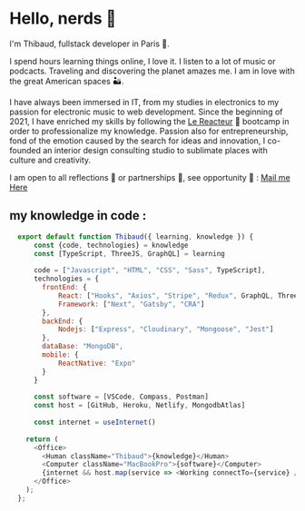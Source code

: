 # Hello, nerds 👋

I'm Thibaud, fullstack developer in Paris 🥐.

I spend hours learning things online, I love it. I listen to a lot of music or podcacts. Traveling and discovering the planet amazes me. I am in love with the great American spaces 🏜.

I have always been immersed in IT, from my studies in electronics to my passion for electronic music to web development. 
Since the beginning of 2021, I have enriched my skills by following the [Le Reacteur](https://www.lereacteur.io) 🚀 bootcamp in order to professionalize my knowledge. 
Passion also for entrepreneurship, fond of the emotion caused by the search for ideas and innovation, I co-founded an interior design consulting studio to sublimate places with culture and creativity.

I am open to all reflections 🤔 or partnerships 🤝, see opportunity 🚀 : [Mail me Here](thibaudfaurevincent@gmail.com)


## my knowledge in code :
```javascript
  export default function Thibaud({ learning, knowledge }) {
      const {code, technologies} = knowledge
      const [TypeScript, ThreeJS, GraphQL] = learning
      
      code = ["Javascript", "HTML", "CSS", "Sass", TypeScript],
      technologies = {
        frontEnd: {
            React: ["Hooks", "Axios", "Stripe", "Redux", GraphQL, ThreeJS],
            Framework: ["Next", "Gatsby", "CRA"]
        },
        backEnd: {
            Nodejs: ["Express", "Cloudinary", "Mongoose", "Jest"]
        },
        dataBase: "MongoDB",
        mobile: {
            ReactNative: "Expo"
        }
      }
      
      const software = [VSCode, Compass, Postman]
      const host = [GitHub, Heroku, Netlify, MongodbAtlas]
      
      const internet = useInternet()
      
    return (
      <Office>
        <Human className="Thibaud">{knowledge}</Human>
        <Computer className="MacBookPro">{software}</Computer>
        {internet && host.map(service => <Working connectTo={service} />)}
      </Office>
    );
  };
```

